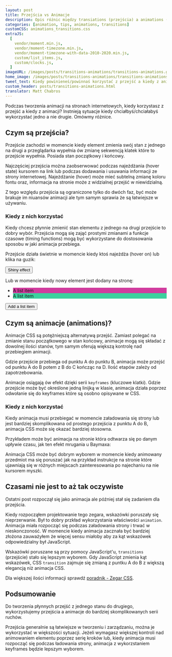 ```yaml
---
layout: post
title: Przejścia vs Animacje
description: Opis różnic między transiations (przejścia) a animations (animacje) w web animacjach.
categories: [animation, tips, animations, transitions]
customCSS: animations_transitions.css
extraJS:
  [
    vendor/moment.min.js,
    vendor/moment-timezone.min.js,
    vendor/moment-timezone-with-data-2010-2020.min.js,
    custom/list_items.js,
    custom/clocks.js,
  ]
imageURL: /images/posts/transitions-animations/transitions-animations.gif
home_image: /images/posts/transitions-animations/transitions-animations.png
tweet_text: Kiedy powinieneś/powinnaś korzystać z przejść a kiedy z animacji?
custom_header: posts/transitions-animations.html
translator: Matt Chabros
---
```


Podczas tworzenia animacji na stronach internetowych, kiedy korzystasz z przejść a kiedy z animacji? Instnieją sytuacje kiedy chciałbyś/chciałabyś wykorzystać jedno a nie drugie. Omówmy różnice.

## Czym są przejścia?

Przejście zachodzi w momencie kiedy element zmienia swój stan z jednego na drugi a przeglądarka wypełnia ów zmianę sekwencją klatek które to przejście wypełnia. Posiada stan początkowy i końcowy.

Najczęściej przejścia można zaobserwować podczas najeżdżania (hover state) kursorem na link lub podczas dodawania i usuwania informacji ze strony internetowej. Najeżdżanie (hover) może mieć subtelną zmianę koloru fontu oraz, informacja na stronie może z widzialnej przejść w niewidzialną.

Z tego względu przejścia są ograniczone tylko do dwóch faz, być może brakuje im niuansów animacji ale tym samym sprawia że są łatwiejsze w używaniu.

### Kiedy z nich korzystać

Kiedy chcesz płynnie zmienić stan elementu z jednego na drugi przejście to dobry wybór. Przejścia mogą się zająć prostymi zmianami a funkcje czasowe (timing functions) mogą być wykorzystane do dostosowania sposobu w jaki animacja przebiega.

Przejście działa świetnie w momencie kiedy ktoś najeżdża (hover on) lub klika na guzik:

<section class="shiny demo-container tap-to-activate">
  <button>Shiny effect</button>
</section>

Lub w momencie kiedy nowy element jest dodany na stronę:

<section class="add-to-list swing demo-container">
  <ul>
    <li class="show" style="background-color: #d13c9e;">A list item</li>
    <li class="show" style="background-color: #3cd19e;">A list item</li>
  </ul>
  <button>Add a list item</button>
</section>

## Czym są animacje (animations)?

Animacje CSS są potężniejszą alternatywą przejść. Zamiast polegać na zmianie stanu początkowego w stan końcowy, animacje mogą się składać z dowolnej ilości stanów, tym samym oferują większą kontrolę nad przebiegiem animacji.

Gdzie przejście przebiega od punktu A do punktu B, animacja może przejść od punktu A do B potem z B do C kończąc na D. Ilość etapów zależy od zapotrzebowania.

Animacje osiągają ów efekt dzięki serii `keyframes` (kluczowe klatki). Gdzie przejście może być określone jedną linijką w klasie, animacja działa poprzez odwołanie się do keyframes które są osobno opisywane w CSS.

### Kiedy z nich korzystać

Kiedy animacja musi przebiegać w momencie załadowania się strony lub jest bardziej skomplikowana od prostego przejścia z punktu A do B, animacja CSS może się okazać bardziej stosowna.

Przykładem może być animacja na stronie która odtwarza się po danym upływie czasu, jak ten efekt mrugania u Baymaxa:

<section class="demo-container baymax-container">
  <a href="http://codepen.io/donovanh/full/ZYaMjw/" class="baymax"></a>
</section>

Animacja CSS może być dobrym wyborem w momencie kiedy animowany przedmiot ma się poruszać jak na przykład instrukcje na stronie które ujawniają się w różnych miejscach zainteresowania po najechaniu na nie kursorem myszki.

## Czasami nie jest to aż tak oczywiste

Ostatni post rozpoczął się jako animacja ale później stał się zadaniem dla przejścia.

<div class="demo-container clocks single local bounce">
  <article class="clock station">
    <div class="hours-container">
      <div class="hours angled"></div>
    </div>
    <div class="minutes-container">
      <div class="minutes angled"></div>
    </div>
    <div class="seconds-container">
      <div class="seconds"></div>
    </div>
  </article>
</div>

Kiedy rozpocząłem projektowanie tego zegara, wskazówki poruszały się nieprzerwanie. Był to dobry przkład wykorzystania właściwości `animation`. Animacja miała rozpocząć się podczas załadowania strony i trwać w nieskonczoność. W momencie kiedy animacja zacznała być bardziej złożona zauważyłem że więcej sensu miałoby aby za kąt wskazówek odpowiedzialny był JavaScript.

Wskazówki poruszane są przy pomocy JavaScript'u, `transitions` (przejście) stało się lepszym wyborem. Gdy JavaScript zmienia kąt wskazówek, CSS `transition` zajmuje się zmianą z puntku A do B z większą elegancją niż animacja CSS.

Dla większej ilości informacji sprawdź [poradnik - Zegar CSS](/clocks/).

## Podsumowanie

Do tworzenia płynnych przejść z jednego stanu do drugiego, wykorzystujemy przejścia a animacje do bardziej skomplikowanych serii ruchów.

Przejścia generalnie są łatwiejsze w tworzeniu i zarządzaniu, można je wykorzystać w większości sytuacji. Jeżeli wymagasz większej kontroli nad animowaniem elementu poprzez serię kroków lub, kiedy animacja musi rozpocząć się podczas ładowania strony, animacja z wykorzstaniem keyframes będzie lepszym wyborem.
